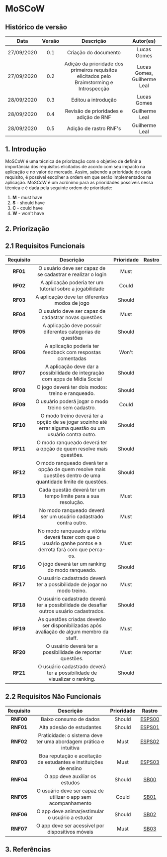 # MoSCoW

## Histórico de versão
| Data | Versão | Descrição | Autor(es) |
| :--: | :----: | :-------: | :-------: |
| 27/09/2020| 0.1 | Criação do documento | Lucas Gomes |
| 27/09/2020| 0.2 | Adição da prioridade dos primeiros requisitos elicitados pelo Braimstorming e Introspecção | Lucas Gomes, Guilherme Leal |
| 28/09/2020| 0.3 | Editou a introdução | Lucas Gomes |
| 28/09/2020| 0.4 | Revisão de prioridades e adição de RNF | Guilherme Leal |
| 28/09/2020| 0.5 | Adição de rastro RNF's| Guilherme Leal |

## 1. Introdução
MoSCoW é uma técnica de priorização com o objetivo de definir a importância dos requisitos elicitados de acordo com seu impacto na aplicação e no valor de mercado. Assim, sabendo a prioridade de cada requisito, é possível escolher a ordem em que serão implementados na aplicação. MoSCoW é um acrônimo para as prioridades possíveis nessa técnica e é dada pela seguinte ordem de prioridade:

1. <b>M</b> - must have 
2. <b>S</b> - should have
3. <b>C</b> - could have 
4. <b>W</b> - won't have

## 2. Priorização

## 2.1 Requisitos Funcionais
| Requisito | Descrição | Prioridade | Rastro | 
| :-------: | :-------: | :--------: |:------:|
| **RF01** | O usuário deve ser capaz de se cadastrar e realizar o login | Must |  |
| **RF02** | A aplicação poderia ter um tutorial sobre a jogabilidade | Could |  |
| **RF03** | A aplicação deve ter diferentes modos de jogo | Should |  |
| **RF04** | O usuário deve ser capaz de cadastrar novas questões | Must |  |
| **RF05** | A aplicação deve possuir diferentes categorias de questões | Should |  |
| **RF06** | A aplicação poderia ter feedback com respostas comentadas | Won't |  |
| **RF07** | A aplicação deve dar a possibilidade de integração com apps de Mídia Social | Should |  |
| **RF08** | O jogo deverá ter dois modos: treino e ranqueado. | Should |  |
| **RF09** | O usuário poderá jogar o modo treino sem cadastro. | Could |  |
| **RF10** | O modo treino deverá ter a opção de se jogar sozinho até errar alguma questão ou um usuário contra outro. | Should |  |
| **RF11** | O modo ranqueado deverá ter a opção de quem resolve mais questões. | Should |  |
| **RF12** | O modo ranqueado dverá ter a opção de quem resolve mais questões dentro de uma quantidade limite de questões. | Should |  |
| **RF13** | Cada questão deverá ter um tempo limite para a sua resolução. | Must |  |
| **RF14** | No modo ranqueado deverá ser um usuário cadastrado contra outro. | Must |  |
| **RF15** | No modo ranqueado a vitória deverá fazer com que o usuário ganhe pontos e a derrota fará com que perca-os. | Must |  |
| **RF16** | O jogo deverá ter um ranking do modo ranqueado. | Should |  |
| **RF17** | O usuário cadastrado deverá ter a possibilidade de jogar no modo treino. | Must |  |
| **RF18** | O usuário cadastrado deverá ter a possibilidade de desafiar outros usuário cadastrados. | Should |  |
| **RF19** | As questões criadas deverão ser disponibilizadas após avaliação de algum membro da staff. | Must |  |
| **RF20** | O usuário deverá ter a possibilidade de reportar questões. | Must |  |
| **RF21** | O usuário cadastrado deverá ter a possibilidade de visualizar o ranking. | Should |  |

## 2.2 Requisitos Não Funcionais
| Requisito | Descrição | Prioridade | Rastro | 
| :-------: | :-------: | :--------: |:------:|
|**RNF00**| Baixo consumo de dados| Should |[ESPS00](https://github.com/UnBArqDsw/2020.1_G4_Vestibulandos/blob/f4daaea33c1af34ad675426ca71002622a2cc90a/docs/base/iniciativas_extras/especificacao_suplementar.md)|
|**RNF01**| Alta adesão de estudantes| Should|[ESPS01](https://github.com/UnBArqDsw/2020.1_G4_Vestibulandos/blob/f4daaea33c1af34ad675426ca71002622a2cc90a/docs/base/iniciativas_extras/especificacao_suplementar.md)|
|**RNF02**| Praticidade: o sistema deve ter uma abordagem prática e intuitiva|Must|[ESPS02](https://github.com/UnBArqDsw/2020.1_G4_Vestibulandos/blob/f4daaea33c1af34ad675426ca71002622a2cc90a/docs/base/iniciativas_extras/especificacao_suplementar.md)|
|**RNF03**| Boa reputação e aceitação de estudantes e instituições de ensino|Must|[ESPS03](https://github.com/UnBArqDsw/2020.1_G4_Vestibulandos/blob/f4daaea33c1af34ad675426ca71002622a2cc90a/docs/base/iniciativas_extras/especificacao_suplementar.md)|
|**RNF04**| O app deve auxiliar os estudos|Should|[SB00](https://github.com/UnBArqDsw/2020.1_G4_Vestibulandos/blob/ac64975ae91e1f8bf824428f587caa861319ecba/docs/base/elicitacao/storyboard.md#L27)|
|**RNF05**| O usuário deve ser capaz de utilizar o app sem acompanhamento|Could|[SB01](https://github.com/UnBArqDsw/2020.1_G4_Vestibulandos/blob/ac64975ae91e1f8bf824428f587caa861319ecba/docs/base/elicitacao/storyboard.md#L27)|
|**RNF06**| O app deve animar/estimular o usuário a estudar|Should|[SB02](https://github.com/UnBArqDsw/2020.1_G4_Vestibulandos/blob/ac64975ae91e1f8bf824428f587caa861319ecba/docs/base/elicitacao/storyboard.md#L27)|
|**RNF07**| O app deve ser acessível por dispositivos móveis |Must|[SB03](https://github.com/UnBArqDsw/2020.1_G4_Vestibulandos/blob/ac64975ae91e1f8bf824428f587caa861319ecba/docs/base/elicitacao/storyboard.md#L27)|

## 3. Referências